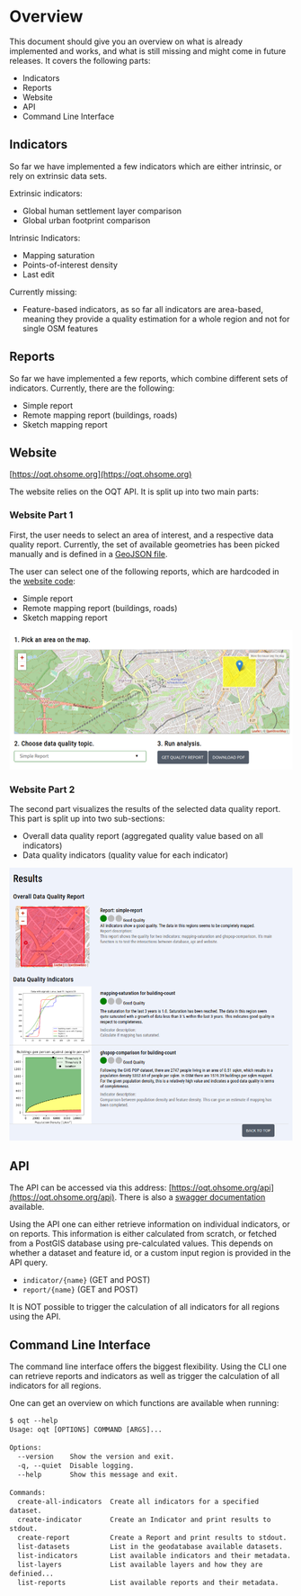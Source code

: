 # Overview
This document should give you an overview on what is already implemented and works, and what is still missing and might 
come in future releases. It covers the following parts:

* Indicators
* Reports
* Website
* API
* Command Line Interface

## Indicators
So far we have implemented a few indicators which are either intrinsic, or rely on extrinsic data sets.

Extrinsic indicators:
* Global human settlement layer comparison
* Global urban footprint comparison

Intrinsic Indicators:
* Mapping saturation
* Points-of-interest density
* Last edit

Currently missing:
* Feature-based indicators, as so far all indicators are area-based, meaning they provide a quality estimation for a 
whole region and not for single OSM features

## Reports
So far we have implemented a few reports, which combine different sets of indicators. Currently, there are the following:
* Simple report
* Remote mapping report (buildings, roads)
* Sketch mapping report

## Website

[https://oqt.ohsome.org](https://oqt.ohsome.org)

The website relies on the OQT API. It is split up into two main parts:

### Website Part 1
First, the user needs to select an area of interest, and a respective data quality report. Currently, the set of
available geometries has been picked manually and is defined in a
[GeoJSON file](website/website/assets/data/test_regions.geojson).

The user can select one of the following reports, which are hardcoded in the [website code](website/website/index.html):
* Simple report
* Remote mapping report (buildings, roads)
* Sketch mapping report

![Screenshot of the area picking part of the website](./img/oqt_website_step1.png)

### Website Part 2
The second part visualizes the results of the selected data quality report. This part is split up into two sub-sections:

* Overall data quality report (aggregated quality value based on all indicators)
* Data quality indicators (quality value for each indicator)

![Screenshot of the result part of the website](./img/oqt_website_step2.png)

## API
The API can be accessed via this address: [https://oqt.ohsome.org/api](https://oqt.ohsome.org/api). 
There is also a [swagger documentation](https://oqt.ohsome.org/api/docs) available. 

Using the API one can either retrieve information on individual indicators, or on reports. This information is either
calculated from scratch, or fetched from a PostGIS database using pre-calculated values. This depends on whether a
dataset and feature id, or a custom input region is provided in the API query.

* `indicator/{name}` (GET and POST)
* `report/{name}` (GET and POST)

It is NOT possible to trigger the calculation of all indicators for all regions using the API.

## Command Line Interface
The command line interface offers the biggest flexibility. Using the CLI one can retrieve reports and 
indicators as well as trigger the calculation of all indicators for all regions.

One can get an overview on which functions are available when running:
```
$ oqt --help
Usage: oqt [OPTIONS] COMMAND [ARGS]...

Options:
  --version    Show the version and exit.
  -q, --quiet  Disable logging.
  --help       Show this message and exit.

Commands:
  create-all-indicators  Create all indicators for a specified dataset.
  create-indicator       Create an Indicator and print results to stdout.
  create-report          Create a Report and print results to stdout.
  list-datasets          List in the geodatabase available datasets.
  list-indicators        List available indicators and their metadata.
  list-layers            List available layers and how they are definied...
  list-reports           List available reports and their metadata.
```
